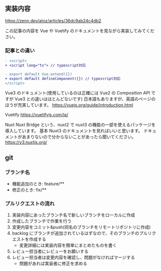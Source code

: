## 実装内容

https://zenn.dev/atoz/articles/36dc9ab24c4db2

この記事の内容を Vue や Vuetify のドキュメントを見ながら実装してみてください。

### 記事との違い

```diff
- <script>
+ <script lang="ts"> // typescript対応

- export default Vue.extend({})
+ export default defineComponent({}) // typescript対応
</script>
```

Vue3 のドキュメント(使用しているのは正確には Vue2 の Composition API ですが Vue3 との違いはほとんどないです)
日本語もありますが、英語のページのほうが充実しています。
https://vuejs.org/guide/introduction.html

Vuetify
https://vuetifyjs.com/ja/

Nuxt
Nuxt Bridge という、nuxt2 で nuxt3 の機能の一部を使えるパッケージを導入しています。
基本 Nuxt3 のドキュメントを見ればいいと思います。
ドキュメントがあまりないので分からないことがあったら聞いてください。
https://v3.nuxtjs.org/

## git

### ブランチ名

- 機能追加のとき: feature/\*\*
- 修正のとき: fix/\*\*

### プルリクエストの流れ

1. 実装内容にあったブランチ名で新しいブランチをローカルに作成
2. 作成したブランチで作業を行う
3. 変更内容をコミット&push(同名のブランチをリモートリポジトリに作成)
4. backlog にブランチが追加されているはずなので、そのブランチのプルリクエストを作成する
   - 変更詳細には実装内容を簡単にまとめたものを書く
5. レビュー担当者にレビューをお願いする
6. レビュー担当者は変更内容を確認し、問題がなければマージする
   - 問題があれば実装者に修正を求める
